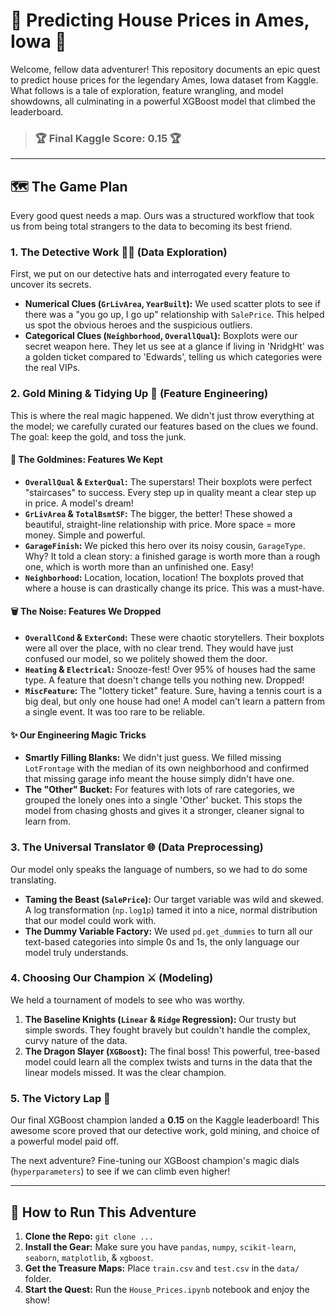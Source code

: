 # 🏡 Predicting House Prices in Ames, Iowa 🔮

Welcome, fellow data adventurer! This repository documents an epic quest to predict house prices for the legendary Ames, Iowa dataset from Kaggle. What follows is a tale of exploration, feature wrangling, and model showdowns, all culminating in a powerful XGBoost model that climbed the leaderboard.

> ### **🏆 Final Kaggle Score: 0.15 🏆**

---

## 🗺️ The Game Plan

Every good quest needs a map. Ours was a structured workflow that took us from being total strangers to the data to becoming its best friend.

### 1. The Detective Work 🕵️‍♂️ (Data Exploration)

First, we put on our detective hats and interrogated every feature to uncover its secrets.

* **Numerical Clues (`GrLivArea`, `YearBuilt`):** We used scatter plots to see if there was a "you go up, I go up" relationship with `SalePrice`. This helped us spot the obvious heroes and the suspicious outliers.
* **Categorical Clues (`Neighborhood`, `OverallQual`):** Boxplots were our secret weapon here. They let us see at a glance if living in 'NridgHt' was a golden ticket compared to 'Edwards', telling us which categories were the real VIPs.

### 2. Gold Mining & Tidying Up 🧹 (Feature Engineering)

This is where the real magic happened. We didn't just throw everything at the model; we carefully curated our features based on the clues we found. The goal: keep the gold, and toss the junk.

#### 💎 **The Goldmines: Features We Kept**

* **`OverallQual` & `ExterQual`:** The superstars! Their boxplots were perfect "staircases" to success. Every step up in quality meant a clear step up in price. A model's dream!
* **`GrLivArea` & `TotalBsmtSF`:** The bigger, the better! These showed a beautiful, straight-line relationship with price. More space = more money. Simple and powerful.
* **`GarageFinish`:** We picked this hero over its noisy cousin, `GarageType`. Why? It told a clean story: a finished garage is worth more than a rough one, which is worth more than an unfinished one. Easy!
* **`Neighborhood`:** Location, location, location! The boxplots proved that where a house is can drastically change its price. This was a must-have.

#### 🗑️ **The Noise: Features We Dropped**

* **`OverallCond` & `ExterCond`:** These were chaotic storytellers. Their boxplots were all over the place, with no clear trend. They would have just confused our model, so we politely showed them the door.
* **`Heating` & `Electrical`:** Snooze-fest! Over 95% of houses had the same type. A feature that doesn't change tells you nothing new. Dropped!
* **`MiscFeature`:** The "lottery ticket" feature. Sure, having a tennis court is a big deal, but only one house had one! A model can't learn a pattern from a single event. It was too rare to be reliable.

#### ✨ **Our Engineering Magic Tricks**

* **Smartly Filling Blanks:** We didn't just guess. We filled missing `LotFrontage` with the median of its own neighborhood and confirmed that missing garage info meant the house simply didn't have one.
* **The "Other" Bucket:** For features with lots of rare categories, we grouped the lonely ones into a single 'Other' bucket. This stops the model from chasing ghosts and gives it a stronger, cleaner signal to learn from.

### 3. The Universal Translator 🌐 (Data Preprocessing)

Our model only speaks the language of numbers, so we had to do some translating.

* **Taming the Beast (`SalePrice`):** Our target variable was wild and skewed. A log transformation (`np.log1p`) tamed it into a nice, normal distribution that our model could work with.
* **The Dummy Variable Factory:** We used `pd.get_dummies` to turn all our text-based categories into simple 0s and 1s, the only language our model truly understands.

### 4. Choosing Our Champion ⚔️ (Modeling)

We held a tournament of models to see who was worthy.

1.  **The Baseline Knights (`Linear` & `Ridge` Regression):** Our trusty but simple swords. They fought bravely but couldn't handle the complex, curvy nature of the data.
2.  **The Dragon Slayer (`XGBoost`):** The final boss! This powerful, tree-based model could learn all the complex twists and turns in the data that the linear models missed. It was the clear champion.

### 5. The Victory Lap 🏁

Our final XGBoost champion landed a **0.15** on the Kaggle leaderboard! This awesome score proved that our detective work, gold mining, and choice of a powerful model paid off.

The next adventure? Fine-tuning our XGBoost champion's magic dials (`hyperparameters`) to see if we can climb even higher!

---

## 🚀 How to Run This Adventure

1.  **Clone the Repo:** `git clone ...`
2.  **Install the Gear:** Make sure you have `pandas`, `numpy`, `scikit-learn`, `seaborn`, `matplotlib`, & `xgboost`.
3.  **Get the Treasure Maps:** Place `train.csv` and `test.csv` in the `data/` folder.
4.  **Start the Quest:** Run the `House_Prices.ipynb` notebook and enjoy the show!
